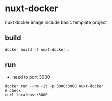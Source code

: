 # nuxt-docker
nuxt docker image include basic template project

## build 
```
docker build -t nuxt-docker .
```
## run
* need to port 3000
```
docker run --rm -it -p 3000:3000 nuxt-docker
# check
curl localhost:3000
```
